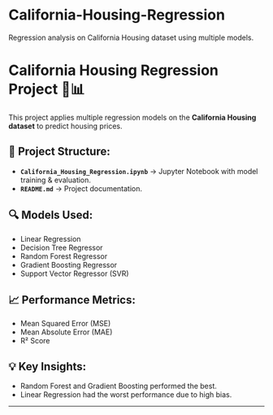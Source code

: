 # California-Housing-Regression
Regression analysis on California Housing dataset using multiple models.
# California Housing Regression Project 🏡📊

This project applies multiple regression models on the **California Housing dataset** to predict housing prices.

## 📂 Project Structure:
- **`California_Housing_Regression.ipynb`** → Jupyter Notebook with model training & evaluation.
- **`README.md`** → Project documentation.

## 🔍 Models Used:
- Linear Regression
- Decision Tree Regressor
- Random Forest Regressor
- Gradient Boosting Regressor
- Support Vector Regressor (SVR)

## 📈 Performance Metrics:
- Mean Squared Error (MSE)
- Mean Absolute Error (MAE)
- R² Score

## 💡 Key Insights:
- Random Forest and Gradient Boosting performed the best.
- Linear Regression had the worst performance due to high bias.

---

